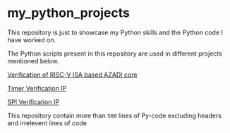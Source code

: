 # my_python_projects

This repository is just to showcase my Python skills and the Python code I have worked on. 

The Python scripts present in this repository are used in different projects mentioned below.

[Verification of RISC-V ISA based AZADI core](https://github.com/merledu/azadi-verify/tree/main/env/core/vendor/core_ibex/riscv_dv_extension)

[Timer Verification IP](https://github.com/merledu/common_peripheral_vips)

[SPI Verification IP](https://github.com/AuringzaibSabir/common_peripheral_vips/tree/main/verif/vips/spi)

This repository contain more than `500` lines of Py-code excluding headers and irrelevent lines of code

